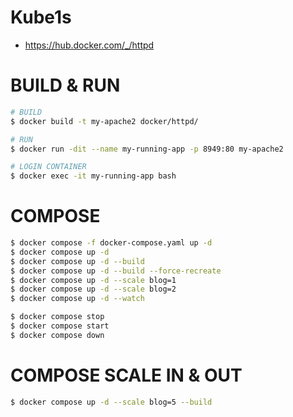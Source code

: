 # Kube1s
- https://hub.docker.com/_/httpd

# BUILD & RUN
```bash
# BUILD
$ docker build -t my-apache2 docker/httpd/

# RUN
$ docker run -dit --name my-running-app -p 8949:80 my-apache2

# LOGIN CONTAINER
$ docker exec -it my-running-app bash
```

# COMPOSE
```bash
$ docker compose -f docker-compose.yaml up -d 
$ docker compose up -d 
$ docker compose up -d --build
$ docker compose up -d --build --force-recreate
$ docker compose up -d --scale blog=1
$ docker compose up -d --scale blog=2
$ docker compose up -d --watch

$ docker compose stop
$ docker compose start
$ docker compose down
```

# COMPOSE SCALE IN & OUT
```bash
$ docker compose up -d --scale blog=5 --build
```
